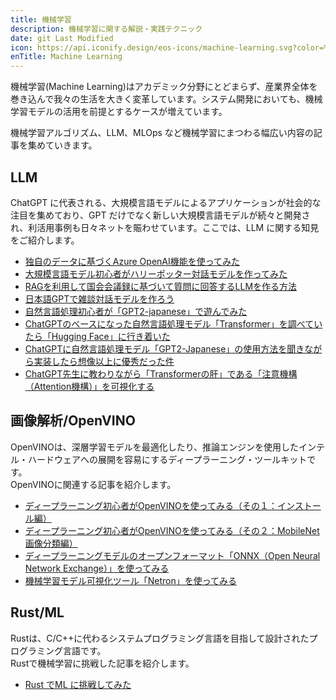 ```yaml
---
title: 機械学習
description: 機械学習に関する解説・実践テクニック
date: git Last Modified
icon: https://api.iconify.design/eos-icons/machine-learning.svg?color=%23730099&height=28
enTitle: Machine Learning
---
```


機械学習(Machine Learning)はアカデミック分野にとどまらず、産業界全体を巻き込んで我々の生活を大きく変革しています。システム開発においても、機械学習モデルの活用を前提とするケースが増えています。

機械学習アルゴリズム、LLM、MLOps など機械学習にまつわる幅広い内容の記事を集めていきます。

## LLM

ChatGPT に代表される、大規模言語モデルによるアプリケーションが社会的な注目を集めており、GPT だけでなく新しい大規模言語モデルが続々と開発され、利活用事例も日々ネットを賑わせています。ここでは、LLM に関する知見をご紹介します。

- [独自のデータに基づくAzure OpenAI機能を使ってみた](/ml/llm/llm-azure-openai-your-data/)
- [大規模言語モデル初心者がハリーポッター対話モデルを作ってみた](/ml/llm/1006_llm-harry-potter/)
- [RAGを利用して国会会議録に基づいて質問に回答するLLMを作る方法](/ml/llm/llm-part1/)
- [日本語GPTで雑談対話モデルを作ろう](/blogs/2023/08/07/llm_chat_model/)
- [自然言語処理初心者が「GPT2-japanese」で遊んでみた](/blogs/2022/07/08/gpt-2-japanese/)
- [ChatGPTのベースになった自然言語処理モデル「Transformer」を調べていたら「Hugging Face」に行き着いた](/blogs/2023/03/20/using-transformer-01/)
- [ChatGPTに自然言語処理モデル「GPT2-Japanese」の使用方法を聞きながら実装したら想像以上に優秀だった件](/blogs/2023/03/22/using-transformer-02/)
- [ChatGPT先生に教わりながら「Transformerの肝」である「注意機構（Attention機構）」を可視化する](/blogs/2023/03/26/using-transformer-03/)

## 画像解析/OpenVINO

OpenVINOは、深層学習モデルを最適化したり、推論エンジンを使用したインテル・ハードウェアへの展開を容易にするディープラーニング・ツールキットです。  
OpenVINOに関連する記事を紹介します。  

- [ディープラーニング初心者がOpenVINOを使ってみる（その１：インストール編）](/blogs/2023/01/09/openvino-01/)
- [ディープラーニング初心者がOpenVINOを使ってみる（その２：MobileNet画像分類編）](/blogs/2023/01/14/openvino-02/)
- [ディープラーニングモデルのオープンフォーマット「ONNX（Open Neural Network Exchange）」を使ってみる](/blogs/2023/02/01/onnx-01/)
- [機械学習モデル可視化ツール「Netron」を使ってみる](/blogs/2023/02/06/ml-model-visualizer-netron/)

## Rust/ML

Rustは、C/C++に代わるシステムプログラミング言語を目指して設計されたプログラミング言語です。  
Rustで機械学習に挑戦した記事を紹介します。

- [Rust でML に挑戦してみた](/blogs/2023/08/04/ml-challenge-by-rust/)
